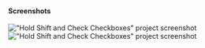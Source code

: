 #### Screenshots

!["Hold Shift and Check Checkboxes" project screenshot](https://i.postimg.cc/Tw8LPmyy/inbox.png)
!["Hold Shift and Check Checkboxes" project screenshot](https://i.postimg.cc/MHdXfdMw/console.png)
